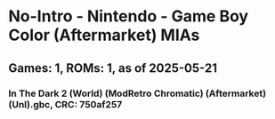 # No-Intro - Nintendo - Game Boy Color (Aftermarket) MIAs
## Games: 1, ROMs: 1, as of 2025-05-21

### In The Dark 2 (World) (ModRetro Chromatic) (Aftermarket) (Unl).gbc, CRC: 750af257
